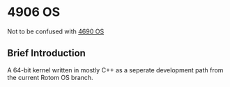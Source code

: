 # 4906 OS
Not to be confused with [4690 OS](https://en.wikipedia.org/wiki/4690_Operating_System)
## Brief Introduction
A 64-bit kernel written in mostly C++ as a seperate development path from the current Rotom OS branch.